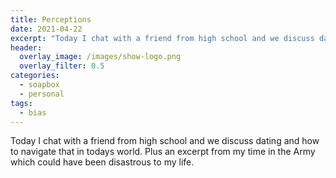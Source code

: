 ```yaml
---
title: Perceptions
date: 2021-04-22
excerpt: "Today I chat with a friend from high school and we discuss dating and how to navigate that in todays world"
header:
  overlay_image: /images/show-logo.png
  overlay_filter: 0.5
categories:
  - soapbox
  - personal
tags:
  - bias
---
```


<!--<iframe src="https://open.spotify.com/embed-podcast/episode/6jLfqLFWa97ugxOITv9l44" width="80%" height="175" frameborder="0" allowtransparency="true" allow="encrypted-media"></iframe>-->

Today I chat with a friend from high school and we discuss dating and how to navigate that in todays world.
Plus an excerpt from my time in the Army which could have been disastrous to my life.

